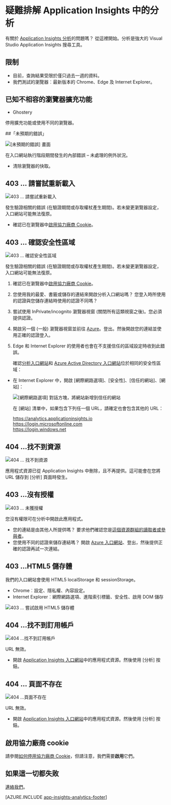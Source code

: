 <properties 
	pageTitle="疑難排解分析 - 強大的 Application Insights 搜尋工具 | Microsoft Azure" 
	description="有關於 Application Insights 分析的問題嗎？ 從這裡開始。" 
	services="application-insights" 
    documentationCenter=""
	authors="alancameronwills" 
	manager="douge"/>

<tags 
	ms.service="application-insights" 
	ms.workload="tbd" 
	ms.tgt_pltfrm="ibiza" 
	ms.devlang="na" 
	ms.topic="article" 
	ms.date="07/11/2016" 
	ms.author="awills"/>


# 疑難排解 Application Insights 中的分析


有關於 [Application Insights 分析](app-insights-analytics.md)的問題嗎？ 從這裡開始。分析是強大的 Visual Studio Application Insights 搜尋工具。



## 限制

* 目前，查詢結果受限於僅只過去一週的資料。
* 我們測試的瀏覽器︰最新版本的 Chrome、Edge 及 Internet Explorer。


## 已知不相容的瀏覽器擴充功能

* Ghostery

停用擴充功能或使用不同的瀏覽器。


##<a name="e-a"></a>「未預期的錯誤」

![[未預期的錯誤] 畫面](./media/app-insights-analytics-troubleshooting/010.png)

在入口網站執行階段期間發生的內部錯誤 – 未處理的例外狀況。

* 清除瀏覽器的快取。

## <a name="e-b"></a>403 ... 請嘗試重新載入

![403 \... 請嘗試重新載入](./media/app-insights-analytics-troubleshooting/020.png)

發生驗證相關的錯誤 (在驗證期間或存取權杖產生期間)。若未變更瀏覽器設定，入口網站可能無法復原。

* 確認已在瀏覽器中[啟用協力廠商 Cookie](#cookies)。


## <a name="authentication"></a>403 ... 確認安全性區域

![403 \... 確認安全性區域](./media/app-insights-analytics-troubleshooting/030.png)

發生驗證相關的錯誤 (在驗證期間或存取權杖產生期間)。若未變更瀏覽器設定，入口網站可能無法復原。

1. 確認已在瀏覽器中[啟用協力廠商 Cookie](#cookies)。

2. 您使用我的最愛、書籤或儲存的連結來開啟分析入口網站嗎？ 您登入時所使用的認證與您儲存連結時使用的認證不同嗎？

2. 嘗試使用 InPrivate/incognito 瀏覽器視窗 (關閉所有這類視窗之後)。您必須提供認證。

2. 開啟另一個 (一般) 瀏覽器視窗並前往 [Azure](https://portal.azure.com)。登出。然後開啟您的連結並使用正確的認證登入。

2. Edge 和 Internet Explorer 的使用者也會在不支援信任的區域設定時收到此錯誤。

	確認[分析入口網站](https://analytics.applicationinsights.io)和 [Azure Active Directory 入口網站](https://portal.azure.com)位於相同的安全性區域：

 * 在 Internet Explorer 中，開啟 [網際網路選項]、[安全性]、[信任的網站]、[網站]：

    ![[網際網路選項] 對話方塊，將網站新增到信任的網站](./media/app-insights-analytics-troubleshooting/033.png)

    在 [網站] 清單中，如果包含下列任一個 URL，請確定也會包含其他的 URL：

    https://analytics.applicationinsights.io<br/> https://login.microsoftonline.com<br/> https://login.windows.net


## <a name="e-d"></a>404 ...找不到資源

![404 \... 找不到資源](./media/app-insights-analytics-troubleshooting/040.png)

應用程式資源已從 Application Insights 中刪除，且不再提供。這可能會在您將 URL 儲存到 [分析] 頁面時發生。


## <a name="e-e"></a>403 ...沒有授權

![403 \... 未獲授權](./media/app-insights-analytics-troubleshooting/050.png)

您沒有權限可在分析中開啟此應用程式。

* 您的連結是由其他人所提供嗎？ 要求他們確認您是[這個資源群組的讀取者或參與者](app-insights-resources-roles-access-control.md)。
* 您使用不同的認證來儲存連結嗎？ 開啟 [Azure 入口網站](https://portal.azure.com)、登出，然後提供正確的認證再試一次連結。

## <a name="html-storage"></a>403 ...HTML5 儲存體

我們的入口網站會使用 HTML5 localStorage 和 sessionStorage。

* Chrome︰設定、隱私權、內容設定。
* Internet Explorer︰網際網路選項、進階索引標籤、安全性、啟用 DOM 儲存


![403 \... 嘗試啟用 HTML5 儲存體](./media/app-insights-analytics-troubleshooting/060.png)

## <a name="e-g"></a>404 ...找不到訂用帳戶


![404 \...找不到訂用帳戶](./media/app-insights-analytics-troubleshooting/070.png)

URL 無效。

* 開啟 [Application Insights 入口網站](https://portal.azure.com)中的應用程式資源。然後使用 [分析] 按鈕。

## <a name="e-h"></a>404 ... 頁面不存在

![404 \...頁面不存在](./media/app-insights-analytics-troubleshooting/080.png)

URL 無效。

* 開啟 [Application Insights 入口網站](https://portal.azure.com)中的應用程式資源。然後使用 [分析] 按鈕。

## <a name="cookies"></a>啟用協力廠商 cookie

  請參閱[如何停用協力廠商 Cookie](http://www.digitalcitizen.life/how-disable-third-party-cookies-all-major-browsers)，但請注意，我們需要**啟用**它們。

## <a name="e-x"></a>如果這一切都失敗    

[連絡我們](app-insights-get-dev-support.md)。
 
[AZURE.INCLUDE [app-insights-analytics-footer](../../includes/app-insights-analytics-footer.md)]

<!---HONumber=AcomDC_0713_2016-->